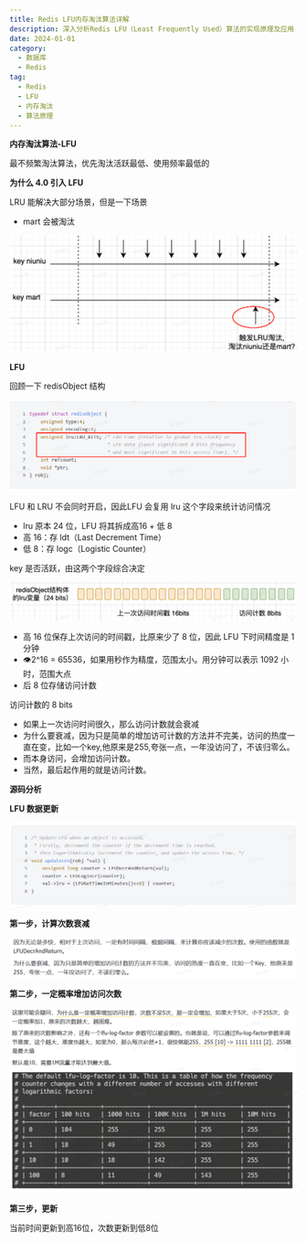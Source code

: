 ```yaml
---
title: Redis LFU内存淘汰算法详解
description: 深入分析Redis LFU（Least Frequently Used）算法的实现原理及应用
date: 2024-01-01
category:
  - 数据库
  - Redis
tag:
  - Redis
  - LFU
  - 内存淘汰
  - 算法原理
---
```


**内存淘汰算法-LFU**

最不频繁淘汰算法，优先淘汰活跃最低、使用频率最低的

**为什么 4.0 引入 LFU**

LRU 能解决大部分场景，但是一下场景

- mart 会被淘汰

![...](images\内存淘汰算法-LFU.001.png)

**LFU**

回顾一下 redisObject 结构

![...](images\内存淘汰算法-LFU.002.png)

LFU 和 LRU 不会同时开启，因此LFU 会复用 lru 这个字段来统计访问情况

- lru 原本 24 位，LFU 将其拆成高16 + 低 8
- 高 16：存 ldt（Last Decrement Time）
- 低 8：存 logc（Logistic Counter）

key 是否活跃，由这两个字段综合决定

![...](images\内存淘汰算法-LFU.003.png)

- 高 16 位保存上次访问的时间戳，比原来少了 8 位，因此 LFU 下时间精度是 1 分钟
- 👁️2^16 = 65536，如果用秒作为精度，范围太小。用分钟可以表示 1092 小时，范围大点
- 后 8 位存储访问计数

访问计数的 8 bits

- 如果上一次访问时间很久，那么访问计数就会衰减
- 为什么要衰减，因为只是简单的增加访可计数的方法并不完美，访问的热度一直在变，比如一个key,他原来是255,夸张一点，一年没访问了，不该归零么。
- 而本身访问，会增加访问计数。
- 当然，最后起作用的就是访问计数。

**源码分析**

**LFU 数据更新**

![...](images\内存淘汰算法-LFU.004.png)

**第一步，计算次数衰减**

![...](images\内存淘汰算法-LFU.005.png)

**第二步，一定概率增加访问次数**

![...](images\内存淘汰算法-LFU.006.png)

**第三步，更新**

当前时间更新到高16位，次数更新到低8位

